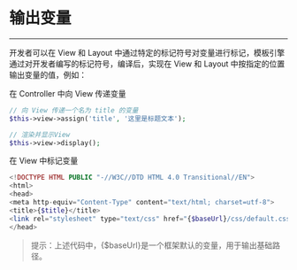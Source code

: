 # 输出变量

---

开发者可以在 View 和 Layout 中通过特定的标记符号对变量进行标记，模板引擎通过对开发者编写的标记符号，编译后，实现在 View 和 Layout 中按指定的位置输出变量的值，例如：

在 Controller 中向 View 传递变量

```php
// 向 View 传递一个名为 title 的变量
$this->view->assign('title', '这里是标题文本');

// 渲染并显示View
$this->view->display();
```

在 View 中标记变量

```php
<!DOCTYPE HTML PUBLIC "-//W3C//DTD HTML 4.0 Transitional//EN">
<html>
<head>
<meta http-equiv="Content-Type" content="text/html; charset=utf-8">
<title>{$title}</title>
<link rel="stylesheet" type="text/css" href="{$baseUrl}/css/default.css">
</head>
```

> 提示：上述代码中，{$baseUrl}是一个框架默认的变量，用于输出基础路径。



